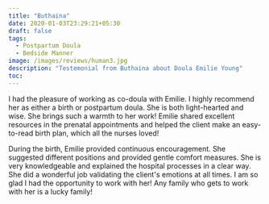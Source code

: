```yaml
---
title: "Buthaina"
date: 2020-01-03T23:29:21+05:30
draft: false
tags:
  - Postpartum Doula
  - Bedside Manner
image: /images/reviews/human3.jpg
description: "Testemonial from Buthaina about Doula Emilie Young"
toc:
---
```


I had the pleasure of working as co-doula with Emilie. I highly recommend her as either a birth or postpartum doula. She is both light-hearted and wise. She brings such a warmth to her work! Emilie shared excellent resources in the prenatal appointments and helped the client make an easy-to-read birth plan, which all the nurses loved!

During the birth, Emilie provided continuous encouragement. She suggested different positions and provided gentle comfort measures. She is very knowledgeable and explained the hospital processes in a clear way. She did a wonderful job validating the client's emotions at all times. I am so glad I had the opportunity to work with her! Any family who gets to work with her is a lucky family!